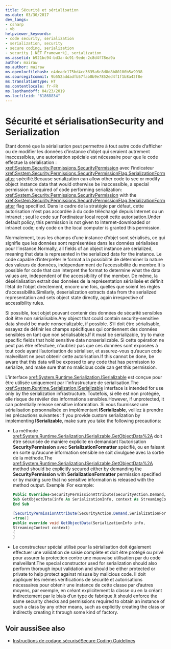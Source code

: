 ```yaml
---
title: Sécurité et sérialisation
ms.date: 03/30/2017
dev_langs:
- csharp
- vb
helpviewer_keywords:
- code security, serialization
- serialization, security
- secure coding, serialization
- security [.NET Framework], serialization
ms.assetid: b921bc94-bd3a-4c91-9ede-2c8d4f78ea9a
author: mairaw
ms.author: mairaw
ms.openlocfilehash: e4deadc175bd4cc3635a6c8d8d8b80100b5a9938
ms.sourcegitcommit: 9b552addadfb57fab0b9e7852ed4f1f1b8a42f8e
ms.translationtype: HT
ms.contentlocale: fr-FR
ms.lasthandoff: 04/23/2019
ms.locfileid: "61868834"
---
```

# <a name="security-and-serialization"></a><span data-ttu-id="a76a2-102">Sécurité et sérialisation</span><span class="sxs-lookup"><span data-stu-id="a76a2-102">Security and Serialization</span></span>
<span data-ttu-id="a76a2-103">Étant donné que la sérialisation peut permettre à tout autre code d’afficher ou de modifier les données d’instance d’objet qui seraient autrement inaccessibles, une autorisation spéciale est nécessaire pour que le code effectue la sérialisation : <xref:System.Security.Permissions.SecurityPermission> avec l’indicateur <xref:System.Security.Permissions.SecurityPermissionFlag.SerializationFormatter> spécifié.</span><span class="sxs-lookup"><span data-stu-id="a76a2-103">Because serialization can allow other code to see or modify object instance data that would otherwise be inaccessible, a special permission is required of code performing serialization: <xref:System.Security.Permissions.SecurityPermission> with the <xref:System.Security.Permissions.SecurityPermissionFlag.SerializationFormatter> flag specified.</span></span> <span data-ttu-id="a76a2-104">Dans le cadre de la stratégie par défaut, cette autorisation n'est pas accordée à du code téléchargé depuis Internet ou un intranet ; seul le code sur l'ordinateur local reçoit cette autorisation.</span><span class="sxs-lookup"><span data-stu-id="a76a2-104">Under default policy, this permission is not given to Internet-downloaded or intranet code; only code on the local computer is granted this permission.</span></span>  
  
 <span data-ttu-id="a76a2-105">Normalement, tous les champs d’une instance d’objet sont sérialisés, ce qui signifie que les données sont représentées dans les données sérialisées pour l’instance.</span><span class="sxs-lookup"><span data-stu-id="a76a2-105">Normally, all fields of an object instance are serialized, meaning that data is represented in the serialized data for the instance.</span></span> <span data-ttu-id="a76a2-106">Le code capable d’interpréter le format a la possibilité de déterminer la nature des valeurs de données, indépendamment de l’accessibilité du membre.</span><span class="sxs-lookup"><span data-stu-id="a76a2-106">It is possible for code that can interpret the format to determine what the data values are, independent of the accessibility of the member.</span></span> <span data-ttu-id="a76a2-107">De même, la désérialisation extrait des données de la représentation sérialisée et définit l’état de l’objet directement, encore une fois, quelles que soient les règles d’accessibilité.</span><span class="sxs-lookup"><span data-stu-id="a76a2-107">Similarly, deserialization extracts data from the serialized representation and sets object state directly, again irrespective of accessibility rules.</span></span>  
  
 <span data-ttu-id="a76a2-108">Si possible, tout objet pouvant contenir des données de sécurité sensibles doit être non sérialisable.</span><span class="sxs-lookup"><span data-stu-id="a76a2-108">Any object that could contain security-sensitive data should be made nonserializable, if possible.</span></span> <span data-ttu-id="a76a2-109">S’il doit être sérialisable, essayez de définir les champs spécifiques qui contiennent des données sensibles en tant que non sérialisables.</span><span class="sxs-lookup"><span data-stu-id="a76a2-109">If it must be serializable, try to make specific fields that hold sensitive data nonserializable.</span></span> <span data-ttu-id="a76a2-110">Si cette opération ne peut pas être effectuée, n’oubliez pas que ces données sont exposées à tout code ayant l’autorisation de sérialiser, et assurez-vous qu’aucun code malveillant ne peut obtenir cette autorisation.</span><span class="sxs-lookup"><span data-stu-id="a76a2-110">If this cannot be done, be aware that this data will be exposed to any code that has permission to serialize, and make sure that no malicious code can get this permission.</span></span>  
  
 <span data-ttu-id="a76a2-111">L’interface <xref:System.Runtime.Serialization.ISerializable> est conçue pour être utilisée uniquement par l’infrastructure de sérialisation.</span><span class="sxs-lookup"><span data-stu-id="a76a2-111">The <xref:System.Runtime.Serialization.ISerializable> interface is intended for use only by the serialization infrastructure.</span></span> <span data-ttu-id="a76a2-112">Toutefois, si elle est non protégée, elle risque de révéler des informations sensibles.</span><span class="sxs-lookup"><span data-stu-id="a76a2-112">However, if unprotected, it can potentially release sensitive information.</span></span> <span data-ttu-id="a76a2-113">Si vous fournissez une sérialisation personnalisée en implémentant **ISerializable**, veillez à prendre les précautions suivantes :</span><span class="sxs-lookup"><span data-stu-id="a76a2-113">If you provide custom serialization by implementing **ISerializable**, make sure you take the following precautions:</span></span>  
  
- <span data-ttu-id="a76a2-114">La méthode <xref:System.Runtime.Serialization.ISerializable.GetObjectData%2A> doit être sécurisée de manière explicite en demandant l’autorisation **SecurityPermission** avec **SerializationFormatter** spécifié, ou en faisant en sorte qu’aucune information sensible ne soit divulguée avec la sortie de la méthode.</span><span class="sxs-lookup"><span data-stu-id="a76a2-114">The <xref:System.Runtime.Serialization.ISerializable.GetObjectData%2A> method should be explicitly secured either by demanding the **SecurityPermission** with **SerializationFormatter** permission specified or by making sure that no sensitive information is released with the method output.</span></span> <span data-ttu-id="a76a2-115">Exemple :</span><span class="sxs-lookup"><span data-stu-id="a76a2-115">For example:</span></span>  
  
    ```vb  
    Public Overrides<SecurityPermissionAttribute(SecurityAction.Demand, SerializationFormatter := True)>  _  
    Sub GetObjectData(info As SerializationInfo, context As StreamingContext)  
    End Sub  
    ```  
  
    ```csharp  
    [SecurityPermissionAttribute(SecurityAction.Demand,SerializationFormatter   
    =true)]  
    public override void GetObjectData(SerializationInfo info,   
    StreamingContext context)  
    {  
    }  
    ```  
  
- <span data-ttu-id="a76a2-116">Le constructeur spécial utilisé pour la sérialisation doit également effectuer une validation de saisie complète et doit être protégé ou privé pour assurer la protection contre une mauvaise utilisation par du code malveillant.</span><span class="sxs-lookup"><span data-stu-id="a76a2-116">The special constructor used for serialization should also perform thorough input validation and should be either protected or private to help protect against misuse by malicious code.</span></span> <span data-ttu-id="a76a2-117">Il doit appliquer les mêmes vérifications de sécurité et autorisations nécessaires pour obtenir une instance de cette classe par d’autres moyens, par exemple, en créant explicitement la classe ou en la créant indirectement par le biais d’un type de fabrique.</span><span class="sxs-lookup"><span data-stu-id="a76a2-117">It should enforce the same security checks and permissions required to obtain an instance of such a class by any other means, such as explicitly creating the class or indirectly creating it through some kind of factory.</span></span>  
  
## <a name="see-also"></a><span data-ttu-id="a76a2-118">Voir aussi</span><span class="sxs-lookup"><span data-stu-id="a76a2-118">See also</span></span>

- [<span data-ttu-id="a76a2-119">Instructions de codage sécurisé</span><span class="sxs-lookup"><span data-stu-id="a76a2-119">Secure Coding Guidelines</span></span>](../../../docs/standard/security/secure-coding-guidelines.md)
